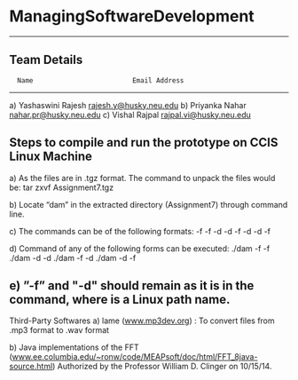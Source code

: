 ManagingSoftwareDevelopment
===========================
********************************************************************************

Team Details
------------

      Name                         Email Address
----------------------------------------------------
a) Yashaswini Rajesh         rajesh.y@husky.neu.edu
b) Priyanka Nahar            nahar.pr@husky.neu.edu
c) Vishal Rajpal             rajpal.vi@husky.neu.edu



Steps to compile and run the prototype on CCIS Linux Machine
-------------------------------------------------------------
a) As the files are in .tgz format. The command to unpack the files would be:
    tar zxvf Assignment7.tgz

b) Locate “dam” in the extracted directory (Assignment7) through command
   line.

c) The commands can be of the following formats:
   -f <pathname> -f <pathname>
   -d <pathname> -d <pathname>
   -f <pathname> -d <pathname>
   -d <pathname> -f <pathname>

d) Command of any of the following forms can be executed:
    ./dam -f <pathname> -f <pathname>
    ./dam -d <pathname> -d <pathname>
    ./dam -f <pathname> -d <pathname>
    ./dam -d <pathname> -f <pathname>

e) ”-f” and "-d" should remain as it is in the command, 
    where <pathname> is a Linux path name. 
  ----------------------------------------------------
  
Third-Party Softwares
a) lame (www.mp3dev.org) : To convert files from .mp3 format to .wav format

b) Java implementations of the FFT 
(www.ee.columbia.edu/~ronw/code/MEAPsoft/doc/html/FFT_8java-source.html)
Authorized by the Professor William D. Clinger on 10/15/14.

